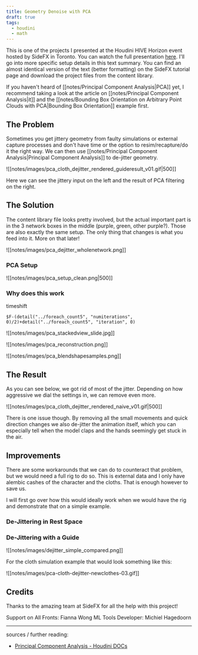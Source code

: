 ```yaml
---
title: Geometry Denoise with PCA
draft: true
tags:
  - houdini
  - math
---
```

This is one of the projects I presented at the Houdini HIVE Horizon event hosted by SideFX in Toronto. You can watch the full presentation [here](https://www.youtube.com/watch?v=oDTResIxPeQ). I'll go into more specific setup details in this text summary. You can find an almost identical version of the text (better formatting) on the SideFX tutorial page and download the project files from the content library.

If you haven't heard of [[notes/Principal Component Analysis|PCA]] yet, I recommend taking a look at the article on [[notes/Principal Component Analysis|it]] and the [[notes/Bounding Box Orientation on Arbitrary Point Clouds with PCA|Bounding Box Orientation]] example first.
## The Problem

Sometimes you get jittery geometry from faulty simulations or external capture processes and don't have time or the option to resim/recapture/do it the right way. We can then use [[notes/Principal Component Analysis|Principal Component Analysis]] to de-jitter geometry. 

![[notes/images/pca_cloth_dejitter_rendered_guideresult_v01.gif|500]]

Here we can see the jittery input on the left and the result of PCA filtering on the right.
## The Solution

The content library file looks pretty involved, but the actual important part is in the 3 network boxes in the middle (purple, green, other purple?). Those are also exactly the same setup. The only thing that changes is what you feed into it. More on that later!

![[notes/images/pca_dejitter_wholenetwork.png]]
### PCA Setup

![[notes/images/pca_setup_clean.png|500]]

### Why does this work

timeshift

`$F-(detail("../foreach_count5", "numiterations", 0)/2)+detail("../foreach_count5", "iteration", 0)`


![[notes/images/pca_stackedview_slide.jpg]]


![[notes/images/pca_reconstruction.png]]

![[notes/images/pca_blendshapesamples.png]]

## The Result
As you can see below, we got rid of most of the jitter. Depending on how aggressive we dial the settings in, we can remove even more.

![[notes/images/pca_cloth_dejitter_rendered_naive_v01.gif|500]]

There is one issue though. By removing all the small movements and quick direction changes we also de-jitter the animation itself, which you can especially tell when the model claps and the hands seemingly get stuck in the air. 
## Improvements

There are some workarounds that we can do to counteract that problem, but we would need a full rig to do so. This is external data and I only have alembic cashes of the character and the cloths. That is enough however to save us. 

I will first go over how this would ideally work when we would have the rig and demonstrate that on a simple example. 
### De-Jittering in Rest Space


### De-Jittering with a Guide

![[notes/images/dejitter_simple_compared.png]]

For the cloth simulation example that would look something like this:

![[notes/images/pca-cloth-dejitter-newclothes-03.gif]]
## Credits

Thanks to the amazing team at SideFX for all the help with this project!

Support on All Fronts: Fianna Wong
ML Tools Developer: Michiel Hagedoorn

---

sources / further reading:
- [Principal Component Analysis - Houdini DOCs](https://www.sidefx.com/docs/houdini/nodes/sop/pca.html)


